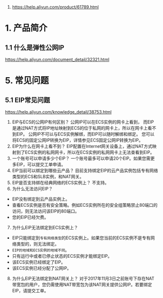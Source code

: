1. https://help.aliyun.com/product/61789.html

# 1. 产品简介
## 1.1 什么是弹性公网IP
https://help.aliyun.com/document_detail/32321.html
# 5. 常见问题 
## 5.1 EIP常见问题
https://help.aliyun.com/knowledge_detail/38753.html
1. EIP与ECS的公网IP有何区别？
公网IP可以在ECS实例的网卡上看到， 而EIP是通过NAT方式将IP地址映射到ECS的位于私网的网卡上，所以在网卡上看不到EIP。
公网IP不可以与ECS实例解绑，而EIP可以随时解绑和绑定。
您可以将ECS的固定公网IP转换为EIP，详情参见ECS固定公网IP转换为EIP。
2. EIP为什么在网卡上看不到？
EIP配置在Internet网关设备上，通过NAT方式映射到了ECS实例的私网网卡，所以在ECS实例的私网网卡上无法查看到EIP。
3. 一个账号可以申请多少个EIP？
一个账号最多可以申请20个EIP。如果您需更多EIP，可以提交工单申请。
4. EIP当前可以绑定到哪些云产品？
目前支持绑定EIP的云产品实例包括专有网络类型的ECS和SLB实例，和NAT网关。
5. EIP是否支持绑在经典网络的ECS实例上？
不支持。
6. 为什么无法访问EIP？
* EIP没有绑定到云产品实例上。
* 查看ECS实例是否有安全策略。例如ECS实例所在的安全组策略禁止80端口的访问，则无法访问该EIP的80端口。
* 您的EIP已经欠费。
7. 为什么EIP无法绑定到ECS实例上？
* EIP只能绑定到`专有网络类型`的ECS实例上。如果您当前的ECS实例不是专有网络类型的，则无法绑定。
* `EIP的地域和ECS实例的地域不同`。
* 只有运行中或者已停止状态的ECS实例才能绑定EIP。
* 该ECS实例已经绑定了EIP。
* 该ECS实例已经分配了公网IP。
8. 为什么EIP无法绑定到NAT网关上？
对于2017年11月3日之前账号下存在NAT带宽包的用户，您仍需使用NAT带宽包为该NAT网关提供公网IP。若要绑定EIP，请提交工单。
